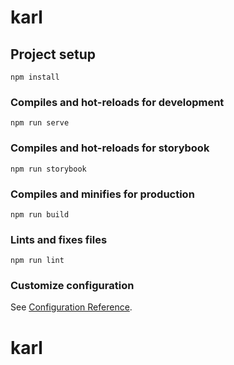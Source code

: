 # karl

## Project setup
```
npm install
```

### Compiles and hot-reloads for development
```
npm run serve
```

### Compiles and hot-reloads for storybook
```
npm run storybook
```

### Compiles and minifies for production
```
npm run build
```

### Lints and fixes files
```
npm run lint
```

### Customize configuration
See [Configuration Reference](https://cli.vuejs.org/config/).
# karl
